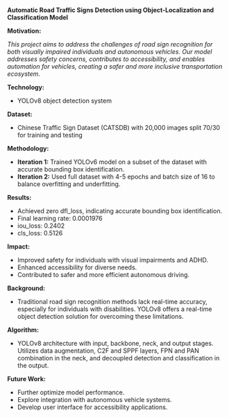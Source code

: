 **Automatic Road Traffic Signs Detection using Object-Localization and Classification Model**

**Motivation:**

*This project aims to address the challenges of road sign recognition for both visually impaired individuals and autonomous vehicles. Our model addresses safety concerns, contributes to accessibility, and enables automation for vehicles, creating a safer and more inclusive transportation ecosystem.*

**Technology:**

* YOLOv8 object detection system

**Dataset:**

* Chinese Traffic Sign Dataset (CATSDB) with 20,000 images split 70/30 for training and testing

**Methodology:**

* **Iteration 1:** Trained YOLOv6 model on a subset of the dataset with accurate bounding box identification.
* **Iteration 2:** Used full dataset with 4-5 epochs and batch size of 16 to balance overfitting and underfitting.

**Results:**

* Achieved zero dfl_loss, indicating accurate bounding box identification.
* Final learning rate: 0.0001976
* iou_loss: 0.2402
* cls_loss: 0.5126

**Impact:**

* Improved safety for individuals with visual impairments and ADHD.
* Enhanced accessibility for diverse needs.
* Contributed to safer and more efficient autonomous driving.

**Background:**

* Traditional road sign recognition methods lack real-time accuracy, especially for individuals with disabilities. YOLOv8 offers a real-time object detection solution for overcoming these limitations.

**Algorithm:**

* YOLOv8 architecture with input, backbone, neck, and output stages. Utilizes data augmentation, C2F and SPPF layers, FPN and PAN combination in the neck, and decoupled detection and classification in the output.

**Future Work:**

* Further optimize model performance.
* Explore integration with autonomous vehicle systems.
* Develop user interface for accessibility applications.

